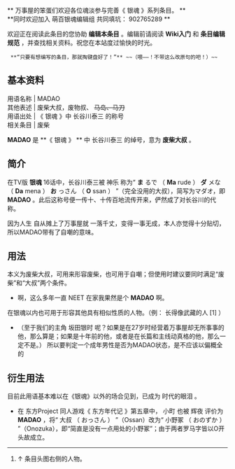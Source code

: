 ** 万事屋的笨蛋们欢迎各位魂淡参与完善《  银魂  》系列条目。  **  
**同时欢迎加入 萌百银魂编辑组  共同填坑：  902765289  **

欢迎正在阅读此条目的您协助  **编辑本条目** 。编辑前请阅读  **Wiki入门** 和  **条目编辑规范**
，并查找相关资料。祝您在本站度过愉快的时光。  

     **“只要有想编写的条目，那就掏键盘好了！”** ~~（喂——！不带这么改原句的吧！）~~   

**基本资料**  
---  
用语名称  |  MADAO   
其他表述  |  废柴大叔，废物叔、 ~~马岛、马刀~~  
用语出处  |  《  银魂  》中  长谷川泰三  的称号   
相关条目  |  废柴   
  
**MADAO** 是 **《 银魂  》 ** 中  长谷川泰三  的绰号，意为 **废柴大叔** 。

##  简介

在TV版 **银魂** 16话中，长谷川泰三被  神乐  称为“  **ま** るで  （  **Ma** rude  ）  **ダ** メな  （
**Da** mena  ）  **お** っさん  （  **O** ssan  ）  ”（完全没用的大叔），简写为マダオ，即 **MADAO**
。此后这称号便一传十、十传百地流传开来，俨然成了对长谷川的代称。

因为人生  自从摊上了万事屋就  一落千丈，变得一事无成，本人亦觉得十分贴切，所以MADAO带有了自嘲的意味。

##  用法

本义为废柴大叔，可用来形容废柴，也可用于自嘲；但使用时建议要同时满足“废柴”和“大叔”两个条件。

  * 啊，这么多年一直  NEET  在家我果然是个 **MADAO** 啊。 

在银魂以内也可用于形容其他具有相似性质的人物。（例：  长得像武藏的人  [1]  ）

  * （至于我们的主角  坂田银时  呢？如果是在27岁时经营着万事屋却无所事事的他，那么算是；如果是十年前的他，或者是在长篇和主线动真格的他，那么一定不是。）  所以要判定一个成年男性是否为MADAO状态，是不应该以偏概全的 

##  衍生用法

目前此用语基本难以在《银魂》以外的场合见到，已成为  时代的眼泪  。

  * 在  东方Project  同人游戏《  东方年代记  》第五章中，  小町  也被  辉夜  评价为 **MADAO** ，将“  大叔  （  おっさん  ）  ”（Ossan）改为“  小野冢  （  おのずか  ）  ”（Onozuka），即“简直是没有一点用处的小野冢”；由于两者罗马字皆以O开头故成立。 

  
---  
  
  1. ↑  条目头图右侧的人物。 

